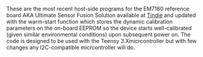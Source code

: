 These are the most recent host-side programs for the EM7180 reference board AKA Ultimate Sensor Fusion Solution available at [Tindie](https://www.tindie.com/products/onehorse/ultimate-sensor-fusion-solution/) and updated with the warm-start function which stores the dynamic calibration parameters on the on-board EEPROM so the device starts well-calibrated (given similar environmental conditions) upon subsequent power on. The code is designed to be used with the Teensy 3.Xmicrcontroller but with few changes any I2C-compatible micrcontroller will do.
